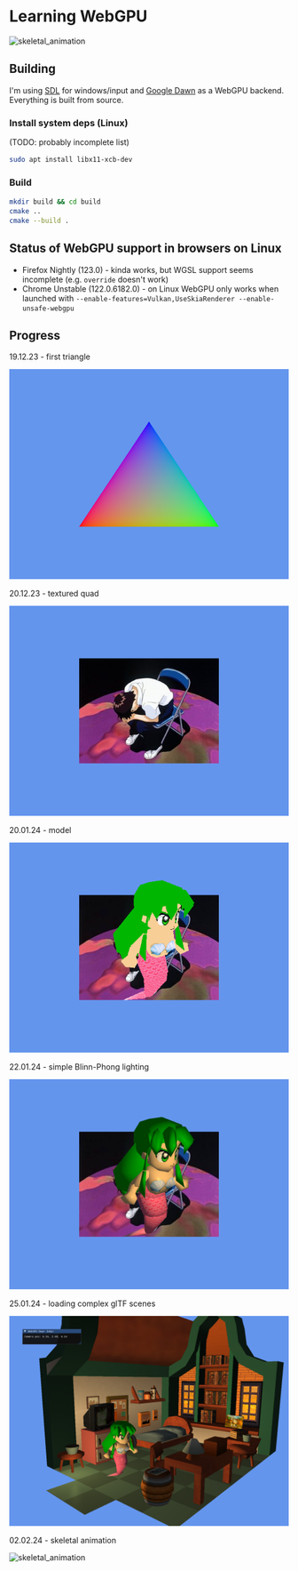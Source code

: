 # Learning WebGPU

![skeletal_animation](screenshots/6_skeletal_animation.png)

## Building

I'm using [SDL](https://github.com/libsdl-org/SDL) for windows/input and [Google Dawn](https://github.com/google/dawn) as a WebGPU backend. Everything is built from source.

### Install system deps (Linux)

(TODO: probably incomplete list)

```sh
sudo apt install libx11-xcb-dev
```

### Build

```sh
mkdir build && cd build
cmake ..
cmake --build .
```

## Status of WebGPU support in browsers on Linux

* Firefox Nightly (123.0) - kinda works, but WGSL support seems incomplete (e.g. `override` doesn't work)
* Chrome Unstable (122.0.6182.0) - on Linux WebGPU only works when launched with `--enable-features=Vulkan,UseSkiaRenderer --enable-unsafe-webgpu`

## Progress

19.12.23 - first triangle

![triangle](screenshots/1_triangle.png)

20.12.23 - textured quad

![textured_quad](screenshots/2_textured_quad.png)

20.01.24 - model

![model](screenshots/3_model.png)

22.01.24 - simple Blinn-Phong lighting

![blinn_phong](screenshots/4_blinn_phong.png)

25.01.24 - loading complex glTF scenes

![gltf_scene_loading](screenshots/5_gltf_scene_loading.png)

02.02.24 - skeletal animation

![skeletal_animation](screenshots/6_skeletal_animation.png)
